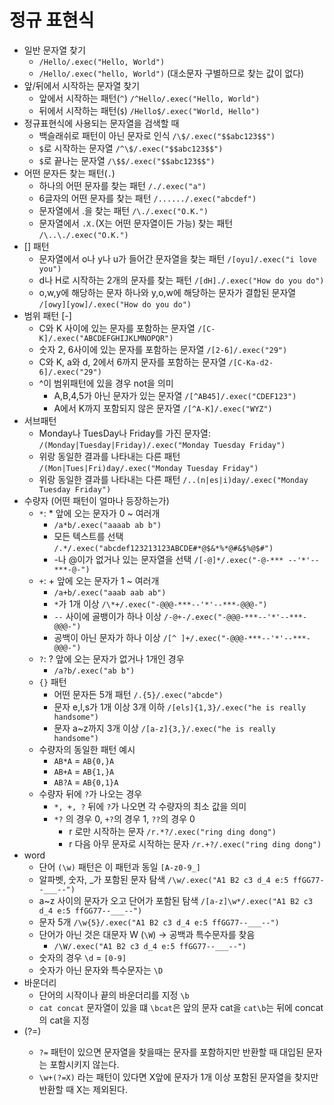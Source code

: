 # 정규 표현식

- 일반 문자열 찾기
  - `/Hello/.exec("Hello, World")`
  - `/Hello/.exec("hello, World")` (대소문자 구별하므로 찾는 값이 없다)
- 앞/뒤에서 시작하는 문자열 찾기
  - 앞에서 시작하는 패턴(`^`) `/^Hello/.exec("Hello, World")`
  - 뒤에서 시작하는 패턴(`$`) `/Hello$/.exec("World, Hello")`
- 정규표현식에 사용되는 문자열을 검색할 때
  - 백슬래쉬로 패턴이 아닌 문자로 인식 `/\$/.exec("$$abc123$$")`
  - `$`로 시작하는 문자열 `/^\$/.exec("$$abc123$$")`
  - `$`로 끝나는 문자열 `/\$$/.exec("$$abc123$$")`
- 어떤 문자든 찾는 패턴(`.`)
  - 하나의 어떤 문자를 찾는 패턴 `/./.exec("a")`
  - 6글자의 어떤 문자를 찾는 패턴 `/....../.exec("abcdef")`
  - 문자열에서 .을 찾는 패턴 `/\./.exec("O.K.")`
  - 문자열에서 `.X.`(X는 어떤 문자열이든 가능) 찾는 패턴 `/\..\./.exec("O.K.")`
- [] 패턴
  - 문자열에서 o나 y나 u가 들어간 문자열을 찾는 패턴 `/[oyu]/.exec("i love you")`
  - d나 H로 시작하는 2개의 문자를 찾는 패턴 `/[dH]./.exec("How do you do")`
  - o,w,y에 해당하는 문자 하나와 y,o,w에 해당하는 문자가 결합된 문자열 `/[owy][yow]/.exec("How do you do")`
- 범위 패턴 [-]
  - C와 K 사이에 있는 문자를 포함하는 문자열 `/[C-K]/.exec("ABCDEFGHIJKLMNOPQR")`
  - 숫자 2, 6사이에 있는 문자를 포함하는 문자열 `/[2-6]/.exec("29")`
  - C와 K, a와 d, 2에서 6까지 문자를 포함하는 문자열 `/[C-Ka-d2-6]/.exec("29")`
  - ^이 범위패턴에 있을 경우 not을 의미
    - A,B,4,5가 아닌 문자가 있는 문자열 `/[^AB45]/.exec("CDEF123")`
    - A에서 K까지 포함되지 않은 문자열 `/[^A-K]/.exec("WYZ")`
- 서브패턴
  - Monday나 TuesDay나 Friday를 가진 문자열: `/(Monday|Tuesday|Friday)/.exec("Monday Tuesday Friday")`
  - 위랑 동일한 결과를 나타내는 다른 패턴 `/(Mon|Tues|Fri)day/.exec("Monday Tuesday Friday")`
  - 위랑 동일한 결과를 나타내는 다른 패턴 `/..(n|es|i)day/.exec("Monday Tuesday Friday")`
- 수량자 (어떤 패턴이 얼마나 등장하는가)
  - `*`: \* 앞에 오는 문자가 0 ~ 여러개
    - `/a*b/.exec("aaaab ab b")`
    - 모든 텍스트를 선택 `/.*/.exec("abcdef123213123ABCDE#*@$&*%*@#&$%@$#")`
    - -나 @이가 없거나 있는 문자열을 선택 `/[-@]*/.exec("-@-*** --'*'-- ***-@-")`
  - `+`: + 앞에 오는 문자가 1 ~ 여러개
    - `/a+b/.exec("aaab aab ab")`
    - `*`가 1개 이상 `/\*+/.exec("-@@@-***--'*'--***-@@@-")`
    - `--` 사이에 골뱅이가 하나 이상 `/-@+-/.exec("-@@@-***--'*'--***-@@@-")`
    - 공백이 아닌 문자가 하나 이상 `/[^ ]+/.exec("-@@@-***--'*'--***-@@@-")`
  - `?`: ? 앞에 오는 문자가 없거나 1개인 경우
    - `/a?b/.exec("ab b")`
  - `{}` 패턴
    - 어떤 문자든 5개 패턴 `/.{5}/.exec("abcde")`
    - 문자 e,l,s가 1개 이상 3개 이하 `/[els]{1,3}/.exec("he is really handsome")`
    - 문자 a~z까지 3개 이상 `/[a-z]{3,}/.exec("he is really handsome")`
  - 수량자의 동일한 패턴 예시
    - `AB*A` = `AB{0,}A`
    - `AB+A` = `AB{1,}A`
    - `AB?A` = `AB{0,1}A`
  - 수량자 뒤에 `?`가 나오는 경우
    - `*, +, ?` 뒤에 `?`가 나오면 각 수량자의 최소 값을 의미
    - `*?` 의 경우 0, `+?`의 경우 1, `??`의 경우 0
      - r 로만 시작하는 문자 `/r.*?/.exec("ring ding dong")`
      - r 다음 아무 문자로 시작하는 문자 `/r.+?/.exec("ring ding dong")`
- word
  - 단어 `(\w)` 패턴은 이 패턴과 동일 `[A-z0-9_]`
  - 알파벳, 숫자, \_가 포함된 문자 탐색 `/\w/.exec("A1 B2 c3 d_4 e:5 ffGG77--___--")`
  - a~z 사이의 문자가 오고 단어가 포함된 탐색 `/[a-z]\w*/.exec("A1 B2 c3 d_4 e:5 ffGG77--___--")`
  - 문자 5개 `/\w{5}/.exec("A1 B2 c3 d_4 e:5 ffGG77--___--")`
  - 단어가 아닌 것은 대문자 W (`\W`) -> 공백과 특수문자를 찾음
    - `/\W/.exec("A1 B2 c3 d_4 e:5 ffGG77--___--")`
  - 숫자의 경우 `\d` = `[0-9]`
  - 숫자가 아닌 문자와 특수문자는 `\D`
- 바운더리
  - 단어의 시작이나 끝의 바운더리를 지정 `\b`
  - `cat concat` 문자열이 있을 떄 `\bcat`은 앞의 문자 cat을 `cat\b`는 뒤에 concat의 cat을 지정
- (?=<pattern>)
  - `?=` 패턴이 있으면 문자열을 찾을때는 문자를 포함하지만 반환할 때 대입된 문자는 포함시키지 않는다.
  - `\w+(?=X)` 라는 패턴이 있다면 X앞에 문자가 1개 이상 포함된 문자열을 찾지만 반환할 때 X는 제외된다.
